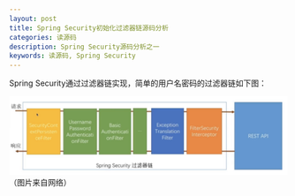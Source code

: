 ```yaml
---
layout: post
title: Spring Security初始化过滤器链源码分析
categories: 读源码
description: Spring Security源码分析之一
keywords: 读源码, Spring Security
---
```



Spring Security通过过滤器链实现，简单的用户名密码的过滤器链如下图：

![](images/20200229/filter_chain.png)
（图片来自网络）
